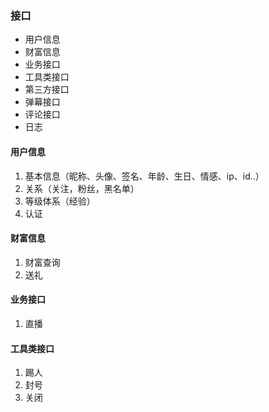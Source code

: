 



### 接口

* 用户信息
* 财富信息
* 业务接口
* 工具类接口
* 第三方接口
* 弹幕接口
* 评论接口
* 日志

#### 用户信息

1. 基本信息（昵称、头像、签名、年龄、生日、情感、ip、id..）
2. 关系（关注，粉丝，黑名单）
3. 等级体系（经验）
4. 认证

#### 财富信息

1. 财富查询
2. 送礼

#### 业务接口

1. 直播

#### 工具类接口

1. 踢人
2. 封号
3. 关闭
